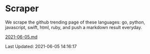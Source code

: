 # Scraper

We scrape the github trending page of these languages: go, python, javascript, swift, html, ruby, and push a markdown result everyday.

[2021-06-05.md](https://github.com/henson/Scraper/blob/master/2021-06-05.md)

Last Updated: 2021-06-05 14:16:17